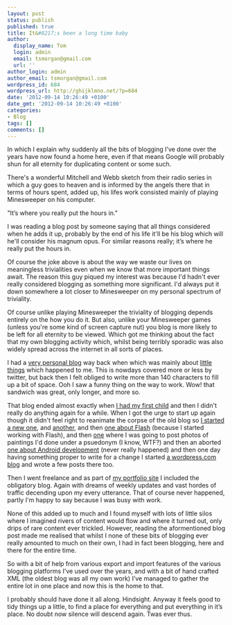 ```yaml
---
layout: post
status: publish
published: true
title: It&#8217;s been a long time baby
author:
  display_name: Tom
  login: admin
  email: tsmorgan@gmail.com
  url: ''
author_login: admin
author_email: tsmorgan@gmail.com
wordpress_id: 684
wordpress_url: http://ghijklmno.net/?p=684
date: '2012-09-14 10:26:49 +0100'
date_gmt: '2012-09-14 10:26:49 +0100'
categories:
- Blog
tags: []
comments: []
---
```

<!-- more -->

<p>In which I explain why suddenly all the bits of blogging I&#8217;ve done over the years have now found a home here, even if that means Google will probably shun for all eternity for duplicating content or some such.</p>
<!-- more -->
<p>There's a wonderful Mitchell and Webb sketch from their radio series in which a guy goes to heaven and is informed by the angels there that in terms of hours spent, added up, his lifes work consisted mainly of playing Minesweeper on his computer.</p>

<p>"It&#8217;s where you really put the hours in."</p>

<p>I was reading a blog post by someone saying that all things considered when he adds it up, probably by the end of his life it'll be his blog which will he'll consider his magnum opus. For similar reasons really; it&#8217;s where he really put the hours in.</p>

<p>Of course the joke above is about the way we waste our lives on meaningless trivialities even when we know that more important things await. The reason this guy piqued my interest was because I'd hadn't ever really considered blogging as something more significant. I'd always put it down somewhere a lot closer to Minesweeper on my personal spectrum of triviality.</p>

<p>Of course unlike playing Minesweeper the triviality of blogging depends entirely on the how you do it. But also, unlike your Minesweeper games (unless you're some kind of screen capture nut) you blog is more likely to be left for all eternity to be viewed. Which got me thinking about the fact that my own blogging activity which, whilst being terribly sporadic was also widely spread across the internet in all sorts of places.</p>

<p>I had a <a href="http://my.ghijklmno.net/blog/view/1003425950">very personal blog</a> way back when which was mainly about <a href="http://ghijklmno.net/bran-flakes/">little things</a> which happened to me. This is nowdays covered more or less by twitter, but back then I felt obliged to write more than 140 characters to fill up a bit of space. Ooh I saw a funny thing on the way to work. Wow! that sandwich was great, only longer, and more so.</p>

<p>That blog ended almost exactly when <a href="http://ghijklmno.net/carys-louisa-morgan/">I had my first child</a> and then I didn't really do anything again for a while. When I got the urge to start up again though it didn't feel right to reanimate the corpse of the old blog so <a href="http://midnighttrain.blogspot.co.uk/">I started a new one</a>, and <a href="http://askewer.blogspot.co.uk/">another</a>, and then <a href="http://missinginactionscript.blogspot.co.uk/">one about Flash</a> (because I started working with Flash), and then <a href="http://frandylan.blogspot.co.uk/">one</a> where I was going to post photos of paintings I'd done under a psuedonym (I know, WTF?) and then an aborted <a href="http://androidappsanon.blogspot.co.uk/">one about Android development</a> (never really happened) and then one day having something proper to write for a change I started <a href="http://ghijklmno.wordpress.com">a wordpress.com blog</a> and wrote a few posts there too.</p>

<p>Then I went freelance and as part of <a href="http://morganesque.com/">my portfolio site</a> I included the obligatory blog. Again with dreams of weekly updates and vast hordes of traffic decending upon my every utterance. That of course never happened, partly I'm happy to say because I was busy with work.</p>

<p>None of this added up to much and I found myself with lots of little silos where I imagined rivers of content would flow and where it turned out, only drips of rare content ever trickled. However, reading the aformentioned blog post made me realised that whilst I none of these bits of blogging ever really amounted to much on their own, I had in fact been blogging, here and there for the entire time.</p>

<p>So with a bit of help from various export and import features of the various blogging platforms I&#8217;ve used over the years, and with a bit of hand crafted XML (the oldest blog was all my own work) I&#8217;ve managed to gather the entire lot in one place and now this is the home to that.</p>

<p>I probably should have done it all along. Hindsight. Anyway it feels good to tidy things up a little, to find a place for everything and put everything in it&#8217;s place. No doubt now silence will descend again. Twas ever thus.</p>

